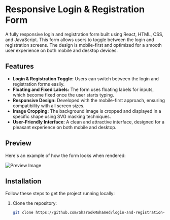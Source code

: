 # Responsive Login & Registration Form

A fully responsive login and registration form built using React, HTML, CSS, and JavaScript. This form allows users to toggle between the login and registration screens. The design is mobile-first and optimized for a smooth user experience on both mobile and desktop devices.

## Features

- **Login & Registration Toggle:** Users can switch between the login and registration forms easily.
- **Floating and Fixed Labels:** The form uses floating labels for inputs, which become fixed once the user starts typing.
- **Responsive Design:** Developed with the mobile-first approach, ensuring compatibility with all screen sizes.
- **Image Cropping:** The background image is cropped and displayed in a specific shape using SVG masking techniques.
- **User-Friendly Interface:** A clean and attractive interface, designed for a pleasant experience on both mobile and desktop.

## Preview

Here's an example of how the form looks when rendered:

![Preview Image](https://your-image-link.com/preview.png)

## Installation

Follow these steps to get the project running locally:

1. Clone the repository:
   ```bash
   git clone https://github.com/SharookMohamed/login-and-registration-form
